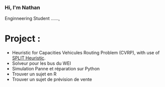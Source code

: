 ### Hi, I'm Nathan 

Enginneering Student ......, 

# Project : 
* Heuristic for Capacities Vehicules Routing Problem (CVRP), with use of [SPLIT Heuristic](https://github.com/Kiwy3/OS11).
* Solveur pour les bus du WEI
* Simulation Panne et réparation sur Python
* Trouver un sujet en R
* Trouver un sujet de prévision de vente

<!--
**Kiwy3/Kiwy3** is a ✨ _special_ ✨ repository because its `README.md` (this file) appears on your GitHub profile.

Here are some ideas to get you started:

- 🔭 I’m currently working on ...
- 🌱 I’m currently learning ...
- 👯 I’m looking to collaborate on ...
- 🤔 I’m looking for help with ...
- 💬 Ask me about ...
- 📫 How to reach me: ...
- 😄 Pronouns: ...
- ⚡ Fun fact: ...
-->
